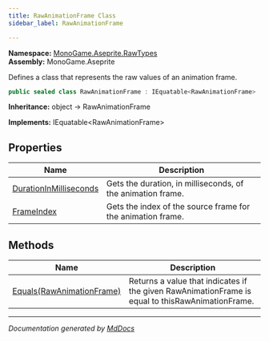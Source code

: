 ```yaml
---
title: RawAnimationFrame Class
sidebar_label: RawAnimationFrame

---
```


**Namespace:** [MonoGame.Aseprite.RawTypes](../)  
**Assembly:** MonoGame.Aseprite

Defines a class that represents the raw values of an animation frame.

```csharp
public sealed class RawAnimationFrame : IEquatable<RawAnimationFrame>
```

**Inheritance:** object → RawAnimationFrame

**Implements:** IEquatable\<RawAnimationFrame\>

## Properties

| Name                                                           | Description                                                 |
| -------------------------------------------------------------- | ----------------------------------------------------------- |
| [DurationInMilliseconds](Properties/DurationInMilliseconds.md) | Gets the duration, in milliseconds, of the animation frame. |
| [FrameIndex](Properties/FrameIndex.md)                         | Gets the index of the source frame for the animation frame. |

## Methods

| Name                                           | Description                                                                                      |
| ---------------------------------------------- | ------------------------------------------------------------------------------------------------ |
| [Equals(RawAnimationFrame)](Methods/Equals.md) | Returns a value that indicates if the given RawAnimationFrame is equal to thisRawAnimationFrame. |

___

*Documentation generated by [MdDocs](https://github.com/ap0llo/mddocs)*
